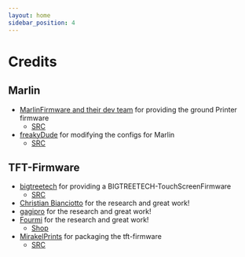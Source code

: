 ```yaml
---
layout: home
sidebar_position: 4
---
```

# Credits
## Marlin
- [MarlinFirmware and their dev team](https://marlinfw.org/) for providing the ground Printer firmware
  - [SRC](https://github.com/MarlinFirmware/Marlin)
- [freakyDude](https://blog.freakydu.de/) for modifying the configs for Marlin
  - [SRC](https://github.com/freakydude/Marlin)

## TFT-Firmware
- [bigtreetech](https://bigtree-tech.com/de/) for providing a BIGTREETECH-TouchScreenFirmware
  - [SRC](https://github.com/bigtreetech/BIGTREETECH-TouchScreenFirmware)
- [Christian Bianciotto](https://github.com/ciotto) for the research and great work!
- [gagipro](https://github.com/gagipro) for the research and great work!
- [Fourmi](https://github.com/Fourmi) for the research and great work!
  - [Shop](https://www.hotends.fr)
- [MirakelPrints](https://github.com/MirakelPrints) for packaging the tft-firmware
  - [SRC](https://github.com/MirakelPrints/BIGTREETECH-TouchScreenFirmware)